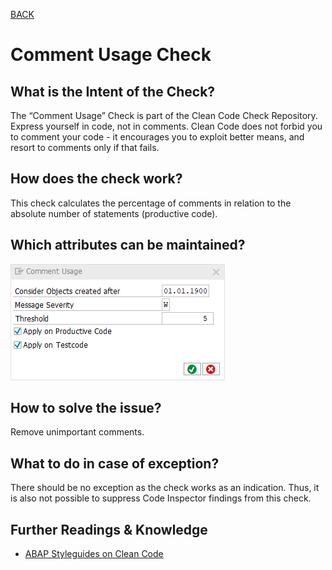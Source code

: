 [BACK](../check_documentation.md)

# Comment Usage Check
## What is the Intent of the Check?
The “Comment Usage” Check is part of the Clean Code Check Repository. Express yourself in code, not in comments. Clean Code does not forbid you to comment your code - it encourages you to exploit better means, and resort to comments only if that fails.

## How does the check work?
This check calculates the percentage of comments in relation to the absolute number of statements (productive code).

## Which attributes can be maintained?
![Attributes](./img/comment_usage.png)

## How to solve the issue?
Remove unimportant comments.

## What to do in case of exception?
There should be no exception as the check works as an indication. Thus, it is also not possible to suppress Code Inspector findings from this check.

## Further Readings & Knowledge
* [ABAP Styleguides on Clean Code](https://github.com/SAP/styleguides/blob/master/clean-abap/CleanABAP.md#express-yourself-in-code-not-in-comments)
